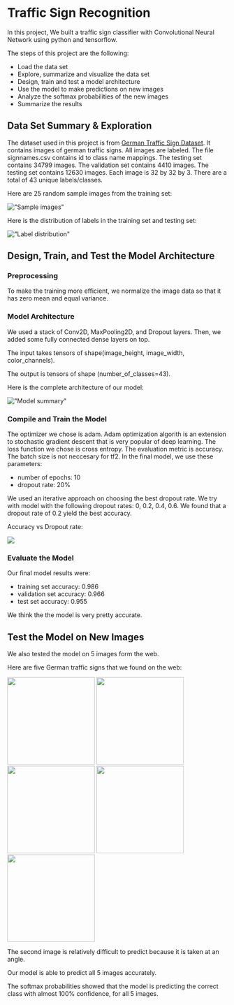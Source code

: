 # **Traffic Sign Recognition** 

In this project, We built a traffic sign classifier with Convolutional Neural Network using python and tensorflow.

The steps of this project are the following:
* Load the data set
* Explore, summarize and visualize the data set
* Design, train and test a model architecture
* Use the model to make predictions on new images
* Analyze the softmax probabilities of the new images
* Summarize the results

## **Data Set Summary & Exploration**

The dataset used in this project is from [German Traffic Sign Dataset](https://benchmark.ini.rub.de/?section=gtsrb&subsection=dataset). 
It contains images of german traffic signs. All images are labeled. The file signnames.csv contains id to class name mappings.
The testing set contains 34799 images. The validation set contains 4410 images. The testing set contains 12630 images. Each image is 32 by 32 by 3. There are a total of 43 unique labels/classes.

Here are 25 random sample images from the training set:

!["Sample images"](./images/samples.png)

Here is the distribution of labels in the training set and testing set:

!["Label distribution"](./images/label_distribution.png)

## Design, Train, and Test the Model Architecture

### Preprocessing

To make the training more efficient, we normalize the image data so that it has zero mean and equal variance.

### Model Architecture
We used a stack of Conv2D, MaxPooling2D, and Dropout layers. Then, we added some fully connected dense layers on top.

The input takes tensors of shape(image_height, image_width, color_channels).

The output is tensors of shape (number_of_classes=43).

Here is the complete architecture of our model:

!["Model summary"](./images/model_summary.png)

### Compile and Train the Model
The optimizer we chose is adam. Adam optimization algorith is an extension to stochastic gradient descent that is very popular of deep learning.
The loss function we chose is cross entropy. The evaluation metric is accuracy. The batch size is not neccesary for tf2.
In the final model, we use these parameters:
* number of epochs: 10
* dropout rate: 20%

We used an iterative approach on choosing the best dropout rate. We try with model with the following dropout rates: 0, 0.2, 0.4, 0.6. We found that a dropout rate of 0.2 yield the best accuracy.

Accuracy vs Dropout rate:

![](./images/dropout.png)

### Evaluate the Model

Our final model results were:
* training set accuracy: 0.986
* validation set accuracy: 0.966
* test set accuracy: 0.955

We think the the model is very pretty accurate.

## Test the Model on New Images

We also tested the model on 5 images form the web.

Here are five German traffic signs that we found on the web:

<img src="./images/web/caution.jpg" width="200">
<img src="./images/web/left.jpg" width="200">
<img src="./images/web/right.jpg" width="200">
<img src="./images/web/sixty.jpg" width="200">
<img src="./images/web/thirty.jpg" width="200">

The second image is relatively difficult to predict because it is taken at an angle.

Our model is able to predict all 5 images accurately.

The softmax probabilities showed that the model is predicting the correct class with almost 100% confidence, for all 5 images.
